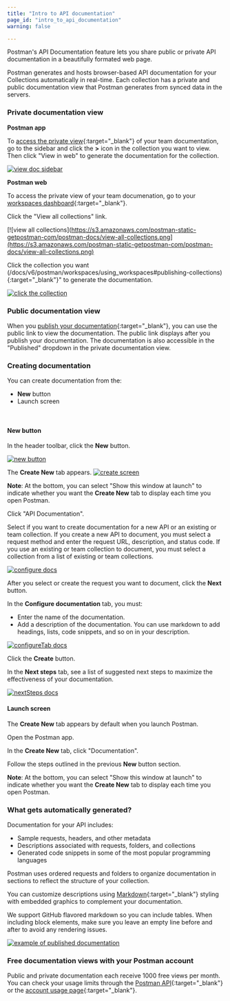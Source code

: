```yaml
---
title: "Intro to API documentation"
page_id: "intro_to_api_documentation"
warning: false

---
```


Postman's API Documentation feature lets you share public or private API documentation in a beautifully formated web page. 

Postman generates and hosts browser-based API documentation for your Collections automatically in real-time. Each collection has a private and public documentation view that Postman generates from synced data in the servers. 

### Private documentation view

**Postman app**

To [access the private view](/docs/v6/postman/api_documentation/viewing_documentation){:target="_blank"} of your team documentation, go to the sidebar and click the **>** icon in the collection you want to view. Then click "View in web" to generate the documentation for the collection.

[![view doc sidebar](https://s3.amazonaws.com/postman-static-getpostman-com/postman-docs/view-web-documentation.png)](https://s3.amazonaws.com/postman-static-getpostman-com/postman-docs/view-web-documentation.png)

**Postman web**

To access the private view of your team documenation, go to your [workspaces dashboard](https://app.getpostman.com/dashboard){:target="_blank"}. 

Click the "View all collections" link. 

[![view all collections](https://s3.amazonaws.com/postman-static-getpostman-com/postman-docs/view-all-collections.png](https://s3.amazonaws.com/postman-static-getpostman-com/postman-docs/view-all-collections.png)

Click the collection you want (/docs/v6/postman/workspaces/using_workspaces#publishing-collections){:target="_blank"}" to generate the documentation.

[![click the collection](https://s3.amazonaws.com/postman-static-getpostman-com/postman-docs/click-collection-private-view.png)](https://s3.amazonaws.com/postman-static-getpostman-com/postman-docs/click-collection-private-view.png)

### Public documentation view

When you [publish your documentation](/docs/v6/postman/api_documentation/publishing_public_docs){:target="_blank"}, you can use the public link to view the documentation. The public link displays after you publish your documentation. The documentation is also accessible in the "Published" dropdown in the private documentation view.

### Creating documentation

You can create documentation from the:
* **New** button 
* Launch screen

<br>

#### New button

In the header toolbar, click the **New** button.

[![new button](https://s3.amazonaws.com/postman-static-getpostman-com/postman-docs/WS-HeaderToolBar-new+button1.png)](https://s3.amazonaws.com/postman-static-getpostman-com/postman-docs/WS-HeaderToolBar-new+button1.png)

The **Create New** tab appears.
[![create screen](https://s3.amazonaws.com/postman-static-getpostman-com/postman-docs/WS-documentation-createnewTab-p2.png)](https://s3.amazonaws.com/postman-static-getpostman-com/postman-docs/WS-documentation-createnewTab-p2.png)

**Note**: At the bottom, you can select "Show this window at launch" to indicate whether you want the **Create New** tab to display each time you open Postman.

Click "API Documentation".
 
Select if you want to create documentation for a new API or an existing or team collection. If you create a new API to document, you must select a request method and enter the request URL, description, and status code. If you use an existing or team collection to document, you must select a collection from a list of existing or team collections.


[![configure docs](https://s3.amazonaws.com/postman-static-getpostman-com/postman-docs/WS-documentation-configure-p2.png)](https://s3.amazonaws.com/postman-static-getpostman-com/postman-docs/WS-documentation-configure-p2.png)

After you select or create the request you want to document, click the **Next** button.
 
In the **Configure documentation** tab, you must:

* Enter the name of the documentation.
* Add a description of the documentation. You can use markdown to add headings, lists, code snippets, and so on in your description.

[![configureTab docs](https://s3.amazonaws.com/postman-static-getpostman-com/postman-docs/WS-documentation-configureTab-p2.png)](https://s3.amazonaws.com/postman-static-getpostman-com/postman-docs/WS-documentation-configureTab-p2.png)

Click the **Create** button.
      
In the **Next steps** tab, see a list of suggested next steps to maximize the effectiveness of your documentation.

[![nextSteps docs](https://s3.amazonaws.com/postman-static-getpostman-com/postman-docs/WS-documentation-nextsteps-p2.png)](https://s3.amazonaws.com/postman-static-getpostman-com/postman-docs/WS-documentation-nextsteps-p2.png)
     
#### Launch screen

The **Create New** tab appears by default when you launch Postman. 

Open the Postman app.

In the **Create New** tab, click "Documentation".

Follow the steps outlined in the previous **New** button section. 
   
**Note**: At the bottom, you can select "Show this window at launch" to indicate whether you want the **Create New** tab to display each time you open Postman.


### What gets automatically generated?

Documentation for your API includes:

   *   Sample requests, headers, and other metadata
   *   Descriptions associated with requests, folders, and collections
   *   Generated code snippets in some of the most popular programming languages

Postman uses ordered requests and folders to organize documentation in sections to reflect the structure of your collection.

You can customize descriptions using [Markdown](/docs/v6/postman/api_documentation/how_to_document_using_markdown){:target="_blank"} styling with embedded graphics to complement your documentation. 

We support GitHub flavored markdown so you can include tables. When including block elements, make sure you leave an empty line before and after to avoid any rendering issues.

[![example of published documentation](https://s3.amazonaws.com/postman-static-getpostman-com/postman-docs/WS-doc-markdown.png)](https://s3.amazonaws.com/postman-static-getpostman-com/postman-docs/WS-doc-markdown.png)

### Free documentation views with your Postman account
 
Public and private documentation each receive 1000 free views per month. You can check your usage limits through the [Postman API](https://docs.api.getpostman.com){:target="_blank"} or the [account usage page](https://go.pstmn.io/postman-account-limits){:target="_blank"}.
